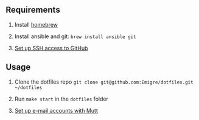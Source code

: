 ## Requirements

1. Install [homebrew](https://brew.sh/)

2. Install ansible and git: `brew install ansible git`

3. [Set up SSH access to GitHub](SSH.md)

## Usage

1. Clone the dotfiles repo `git clone git@github.com:Emigre/dotfiles.git ~/dotfiles`

2. Run `make start` in the `dotfiles` folder

3. [Set up e-mail accounts with Mutt](MUTT.md)
